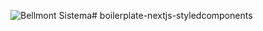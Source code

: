![Bellmont Sistema](https://res.cloudinary.com/bellmont-sistema/image/upload/v1615083252/logo_one_light_08b8c122ce.png)#   b o i l e r p l a t e - n e x t j s - s t y l e d c o m p o n e n t s  
 